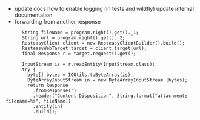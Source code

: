 - update docs how to enable logging (in tests and wildfly)
update internal documentation
- forwarding from another response
```
      String fileName = program.right().get()._1;
      String url = program.right().get()._2;
      ResteasyClient client = new ResteasyClientBuilder().build();
      ResteasyWebTarget target = client.target(url);
      final Response r = target.request().get();

      InputStream is = r.readEntity(InputStream.class);
      try {
        byte[] bytes = IOUtils.toByteArray(is);
        ByteArrayInputStream in = new ByteArrayInputStream (bytes);
        return Response
          .fromResponse(r)
          .header("Content-Disposition", String.format("attachment; filename=%s", fileName))
          .entity(in)
          .build();
```          